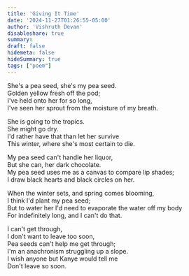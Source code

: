 ```yaml
---
title: 'Giving It Time'
date: '2024-11-27T01:26:55-05:00'
author: 'Vishruth Devan'
disableshare: true
summary: 
draft: false
hidemeta: false
hideSummary: true
tags: ["poem"]
---
```


She's a pea seed, she's my pea seed.  
Golden yellow fresh off the pod;  
I've held onto her for so long,  
I've seen her sprout from the moisture of my breath.  

She is going to the tropics.  
She might go dry.  
I'd rather have that than let her survive  
This winter, where she's most certain to die.  

My pea seed can't handle her liquor,  
But she can, her dark chocolate.  
My pea seed uses me as a canvas to compare lip shades;  
I draw black hearts and black circles on her.  

When the winter sets, and spring comes blooming,  
I think I'd plant my pea seed;  
But to water her I'd need to evaporate the water off my body  
For indefinitely long, and I can't do that.  

I can't get through,  
I don't want to leave too soon,  
Pea seeds can't help me get through;  
I'm an anachronism struggling up a slope.  
I wish anyone but Kanye would tell me  
Don't leave so soon.  
